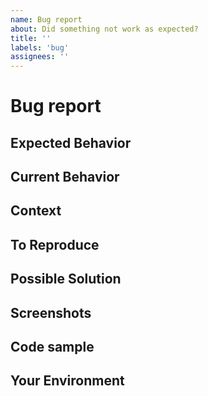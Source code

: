 ```yaml
---
name: Bug report
about: Did something not work as expected?
title: ''
labels: 'bug'
assignees: ''
---
```

<!-- Thanks for filing an issue 😄 !
Before you submit, please read the following: search open/closed issues before submitting since someone might have asked the same thing before! -->

# Bug report
<!-- Provide a general summary of the issue here -->

## Expected Behavior
<!-- Tell us what you expected to happen. -->

## Current Behavior
<!-- Tell us what happens instead of the expected behavior -->
<!-- If you are seeing an error, please include the full error message and stack trace -->

## Context
<!-- How has this issue affected you? What are you trying to accomplish? -->
<!-- Providing context helps us come up with a solution that is most useful in the real world -->

## To Reproduce
<!-- Steps to reproduce the behavior: 1. Go to (…), 2. Click on (…) -->

## Possible Solution
<!-- Not obligatory, but suggest a fix/reason for the bug -->

## Screenshots
<!-- If applicable, add screenshots to help explain your problem.  -->

## Code sample
<!-- If applicable, provide a code repository, gist, code snippet or sample files to reproduce the issue. -->

## Your Environment
<!-- Include as many relevant details about the environment you experienced the bug in. -->



<!-- By the way, thank you **very** much
     for contributing to Contrast-Finder! -->
